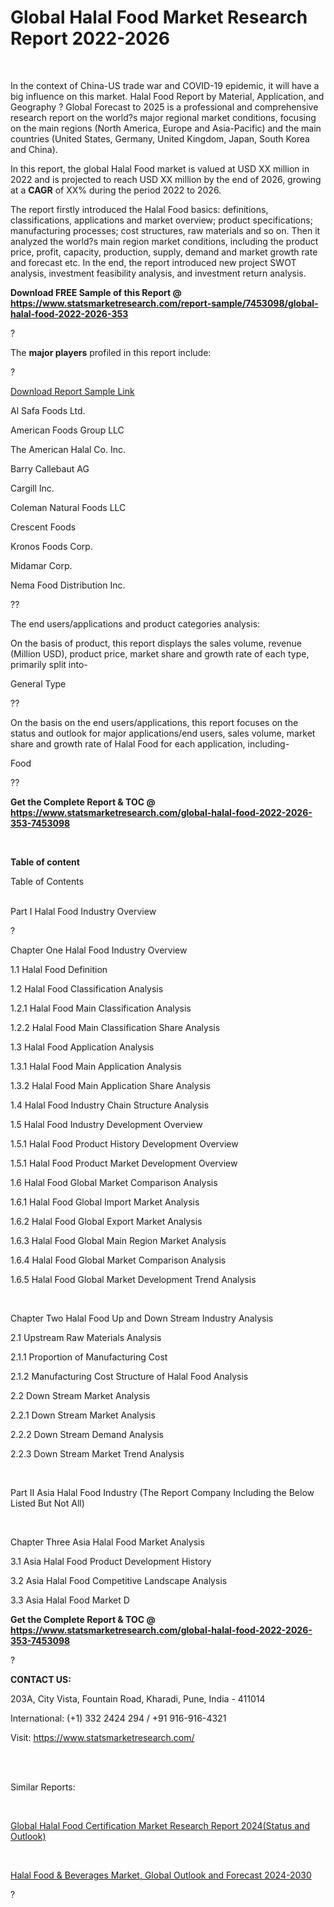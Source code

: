 <h1>Global Halal Food Market Research Report 2022-2026</h1><br/><p>In the context of China-US trade war and COVID-19 epidemic, it will have a big influence on this market. Halal Food Report by Material, Application, and Geography ? Global Forecast to 2025 is a professional and comprehensive research report on the world?s major regional market conditions, focusing on the main regions (North America, Europe and Asia-Pacific) and the main countries (United States, Germany, United Kingdom, Japan, South Korea and China).</p>
 
 
 
 <p>In this report, the global Halal Food market is valued at USD XX million in 2022 and is projected to reach USD XX million by the end of 2026, growing at a <strong>CAGR</strong> of XX% during the period 2022 to 2026.</p>
 
 
 
 <p>The report firstly introduced the Halal Food basics: definitions, classifications, applications and market overview; product specifications; manufacturing processes; cost structures, raw materials and so on. Then it analyzed the world?s main region market conditions, including the product price, profit, capacity, production, supply, demand and market growth rate and forecast etc. In the end, the report introduced new project SWOT analysis, investment feasibility analysis, and investment return analysis.</p>
 
 
 
 <div><b>Download FREE Sample of this Report @ <a href="https://www.statsmarketresearch.com/download-free-sample/7453098/global-halal-food-2022-2026-353">https://www.statsmarketresearch.com/report-sample/7453098/global-halal-food-2022-2026-353</a></b></div>
 
 
 
 <p>? </p>
 
 
 
 <p>The <strong>major players</strong> profiled in this report include:</p>
 
 
 
 <p>? </p>
 
 
 
 <p><a href="https://www.statsmarketresearch.com/download-free-sample/7453098/global-halal-food-2022-2026-353">Download Report Sample Link</a></p>
 
 
 
 <p>Al Safa Foods Ltd.</p>
 
 
 
 <p>American Foods Group LLC</p>
 
 
 
 <p>The American Halal Co. Inc.</p>
 
 
 
 <p>Barry Callebaut AG</p>
 
 
 
 <p>Cargill Inc.</p>
 
 
 
 <p>Coleman Natural Foods LLC</p>
 
 
 
 <p>Crescent Foods</p>
 
 
 
 <p>Kronos Foods Corp.</p>
 
 
 
 <p>Midamar Corp.</p>
 
 
 
 <p>Nema Food Distribution Inc.</p>
 
 
 
 <p>??</p>
 
 
 
 <p>The end users/applications and product categories analysis:</p>
 
 
 
 <p>On the basis of product, this report displays the sales volume, revenue (Million USD), product price, market share and growth rate of each type, primarily split into-</p>
 
 
 
 <p>General Type</p>
 
 
 
 <p>??</p>
 
 
 
 <p>On the basis on the end users/applications, this report focuses on the status and outlook for major applications/end users, sales volume, market share and growth rate of Halal Food for each application, including-</p>
 
 
 
 <p>Food</p>
 
 
 
 <p>??</p>
 
 
 
 <div><b>Get the Complete Report & TOC @ <a href="https://www.statsmarketresearch.com/global-halal-food-2022-2026-353-7453098">https://www.statsmarketresearch.com/global-halal-food-2022-2026-353-7453098</a></b></div>
 
 
 
 <p><br />
 
 <b>Table of content</b></p>
 
 
 
 <p>Table of Contents<br />
 
 <br />
 
 Part I Halal Food Industry Overview<br />
 
 ?<br />
 
 Chapter One Halal Food Industry Overview<br />
 
 1.1 Halal Food Definition<br />
 
 1.2 Halal Food Classification Analysis<br />
 
 1.2.1 Halal Food Main Classification Analysis<br />
 
 1.2.2 Halal Food Main Classification Share Analysis<br />
 
 1.3 Halal Food Application Analysis<br />
 
 1.3.1 Halal Food Main Application Analysis<br />
 
 1.3.2 Halal Food Main Application Share Analysis<br />
 
 1.4 Halal Food Industry Chain Structure Analysis<br />
 
 1.5 Halal Food Industry Development Overview<br />
 
 1.5.1 Halal Food Product History Development Overview<br />
 
 1.5.1 Halal Food Product Market Development Overview<br />
 
 1.6 Halal Food Global Market Comparison Analysis<br />
 
 1.6.1 Halal Food Global Import Market Analysis<br />
 
 1.6.2 Halal Food Global Export Market Analysis<br />
 
 1.6.3 Halal Food Global Main Region Market Analysis<br />
 
 1.6.4 Halal Food Global Market Comparison Analysis<br />
 
 1.6.5 Halal Food Global Market Development Trend Analysis<br />
 
 <br />
 
 Chapter Two Halal Food Up and Down Stream Industry Analysis<br />
 
 2.1 Upstream Raw Materials Analysis<br />
 
 2.1.1 Proportion of Manufacturing Cost<br />
 
 2.1.2 Manufacturing Cost Structure of Halal Food Analysis<br />
 
 2.2 Down Stream Market Analysis<br />
 
 2.2.1 Down Stream Market Analysis<br />
 
 2.2.2 Down Stream Demand Analysis<br />
 
 2.2.3 Down Stream Market Trend Analysis<br />
 
 <br />
 
 Part II Asia Halal Food Industry (The Report Company Including the Below Listed But Not All)<br />
 
 <br />
 
 Chapter Three Asia Halal Food Market Analysis<br />
 
 3.1 Asia Halal Food Product Development History<br />
 
 3.2 Asia Halal Food Competitive Landscape Analysis<br />
 
 3.3 Asia Halal Food Market D</p>
 
 
 
 <div><b>Get the Complete Report & TOC @ <a href="https://www.statsmarketresearch.com/global-halal-food-2022-2026-353-7453098">https://www.statsmarketresearch.com/global-halal-food-2022-2026-353-7453098</a></b></div>
 
 
 
 <p>? </p>
 
 
 
 <p><b>CONTACT US:</b><br />
 
 203A, City Vista, Fountain Road, Kharadi, Pune, India - 411014<br />
 
 International: (+1) 332 2424 294 / +91 916-916-4321<br />
 
 Visit: <a href="https://www.statsmarketresearch.com/">https://www.statsmarketresearch.com/</a><br />
 
 <br />
 
 <br />
 
 Similar Reports:<br />
 
 <br />
 
 <a href="https://www.statsmarketresearch.com/global-halal-food-certification-2024-616-7987456">Global Halal Food Certification Market Research Report 2024(Status and Outlook)</a><br />
 
 <br />
 
 <a href="https://www.statsmarketresearch.com/global-halal-food-beverages-forecast-2024-2030-206-7899389">Halal Food & Beverages Market, Global Outlook and Forecast 2024-2030</a><br />
 
 ? </p>